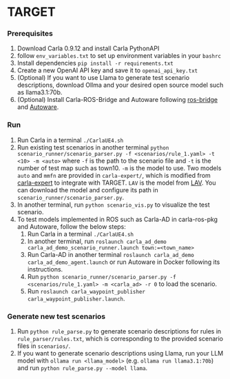 # TARGET



### Prerequisites
1. Download Carla 0.9.12 and install Carla PythonAPI
2. follow `env_variables.txt` to set up environment variables in your `bashrc`
4. Install dependencies `pip install -r requirements.txt`
5. Create a new OpenAI API key and save it to `openai_api_key.txt`
6. (Optional) If you want to use Llama to generate test scenario descriptions, download Ollma and your desired open source model such as llama3.1:70b.
7. (Optional) Install Carla-ROS-Bridge and Autoware following [ros-bridge](https://github.com/carla-simulator/ros-bridge) and [Autoware](https://github.com/carla-simulator/carla-autoware).

### Run
1. Run Carla in a terminal `./CarlaUE4.sh`
2. Run existing test scenarios in another terminal `python scenario_runner/scenario_parser.py -f <scenarios/rule_1.yaml> -t <10> -m <auto>` where `-f` is the path to the scenario file and `-t` is the number of test map such as town10. `-m` is the model to use. Two models `auto` and `mmfn` are provided in `carla-expert/`, which is modified from [carla-expert](https://github.com/Kin-Zhang/carla-expert) to integrate with TARGET. `LAV` is the model from [LAV](https://github.com/Tsinghua-MARS-Lab/LAV). You can download the model and configure its path in `scenario_runner/scenario_parser.py`.
3. In another terminal, run `python scenario_vis.py` to visualize the test scenario.
4. To test models implemented in ROS such as Carla-AD in carla-ros-pkg and Autoware, follow the below steps:
    1. Run Carla in a terminal `./CarlaUE4.sh`
    2. In another terminal, run `roslaunch carla_ad_demo carla_ad_demo_scenario_runner.launch town:=<town_name>`
    3. Run Carla-AD in another terminal `roslaunch carla_ad_demo carla_ad_demo_agent.launch` or run Autoware in Docker following its instructions.
    4. Run `python scenario_runner/scenario_parser.py -f <scenarios/rule_1.yaml> -m <carla_ad> -r 0` to load the scenario.
    5. Run `roslaunch carla_waypoint_publisher carla_waypoint_publisher.launch`.

### Generate new test scenarios
1. Run `python rule_parse.py` to generate scenario descriptions for rules in `rule_parser/rules.txt`, which is corresponding to the provided scenario files in `scenarios/`.
2. If you want to generate scenario descriptions using Llama, run your LLM model with `ollama run <llama_model>` (e.g. `ollama run llama3.1:70b`) and run `python rule_parse.py --model llama`.




